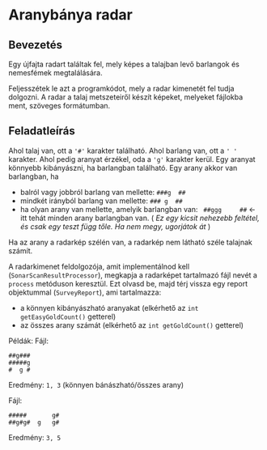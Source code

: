 # Aranybánya radar
## Bevezetés
Egy újfajta radart találtak fel, mely képes a talajban levő barlangok és nemesfémek megtalálására.

Feljesszétek le azt a programkódot, mely a radar kimenetét fel tudja dolgozni.
A radar a talaj metszeteiről készít képeket, melyeket fájlokba ment, szöveges formátumban.

## Feladatleírás
Ahol talaj van, ott a `'#'` karakter található. Ahol barlang van, ott a `' '` karakter.
Ahol pedig aranyat érzékel, oda a `'g'` karakter kerül.
Egy aranyat könnyebb kibányászni, ha barlangban található.
Egy arany akkor van barlangban, ha
 - balról vagy jobbról barlang van mellette: `###g  ##`
 - mindkét irányból barlang van mellette:    `### g  ##`
 - ha olyan arany van mellette, amelyik barlangban van: ` ##ggg     ##` &larr; itt tehát minden arany barlangban van. ( *Ez egy kicsit nehezebb feltétel, és csak egy teszt függ tőle. Ha nem megy, ugorjátok át* )

Ha az arany a radarkép szélén van, a radarkép nem látható széle talajnak számít.

A radarkimenet feldolgozója, amit implementálnod kell (`SonarScanResultProcessor`),
megkapja a radarképet tartalmazó fájl nevét a `process` metóduson keresztül.
Ezt olvasd be, majd térj vissza egy report objektummal (`SurveyReport`), ami tartalmazza:
- a könnyen kibányászható aranyakat (elkérhető az `int getEasyGoldCount()` getterel)
- az összes arany számát (elkérhető az `int getGoldCount()` getterel)

Példák:
Fájl:
```
##g###
#####g
#  g #
```
Eredmény: `1, 3` (könnyen bánászható/összes arany)

Fájl:
```
#####       g#
##g#g#  g   g#
```
Eredmény:   `3, 5`
